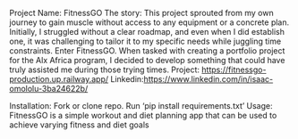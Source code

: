 Project Name: FitnessGO
The story:
	This project sprouted from my own journey to gain muscle without access to any equipment or a concrete plan. Initially, I struggled without a clear roadmap, and even when I did establish one, it was challenging to tailor it to my specific needs while juggling time constraints. Enter FitnessGO. When tasked with creating a portfolio project for the Alx Africa program, I decided to develop something that could have truly assisted me during those trying times.
Project: https://fitnessgo-production.up.railway.app/ 
Linkedin:https://www.linkedin.com/in/isaac-omololu-3ba24622b/

Installation: Fork or clone repo. Run ‘pip install requirements.txt’
Usage: FitnessGO is a simple workout and diet planning app that can be used to achieve varying fitness and diet goals
